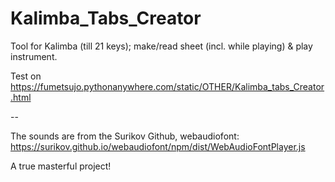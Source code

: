 # Kalimba_Tabs_Creator
Tool for Kalimba (till 21 keys); make/read sheet (incl. while playing) & play instrument.

Test on https://fumetsujo.pythonanywhere.com/static/OTHER/Kalimba_tabs_Creator.html

--

The sounds are from the Surikov Github, 
webaudiofont: https://surikov.github.io/webaudiofont/npm/dist/WebAudioFontPlayer.js

A true masterful project!
